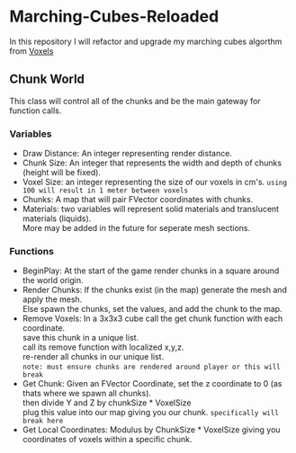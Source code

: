 # Marching-Cubes-Reloaded
In this repository I will refactor and upgrade my marching cubes algorthm from [Voxels](https://github.com/gilchristb78/Voxel)


## Chunk World
This class will control all of the chunks and be the main gateway for function calls.

### Variables
- Draw Distance: An integer representing render distance.
- Chunk Size: An integer that represents the width and depth of chunks (height will be fixed).
- Voxel Size: an integer representing the size of our voxels in cm's. `using 100 will result in 1 meter between voxels`
- Chunks: A map that will pair FVector coordinates with chunks.
- Materials: two variables will represent solid materials and translucent materials (liquids). <br> More may be added in the future for seperate mesh sections.

### Functions
- BeginPlay: At the start of the game render chunks in a square around the world origin.
- Render Chunks: If the chunks exist (in the map) generate the mesh and apply the mesh. <br> Else spawn the chunks, set the values, and add the chunk to the map.
- Remove Voxels: In a 3x3x3 cube call the get chunk function with each coordinate. <br> save this chunk in a unique list. <br> call its remove function with localized x,y,z. <br> re-render all chunks in our unique list. <br>`note: must ensure chunks are rendered around player or this will break`
- Get Chunk: Given an FVector Coordinate, set the z coordinate to 0 (as thats where we spawn all chunks). <br> then divide Y and Z by chunkSize * VoxelSize <br> plug this value into our map giving you our chunk. `specifically will break here`
- Get Local Coordinates: Modulus by ChunkSize * VoxelSize giving you coordinates of voxels within a specific chunk.
